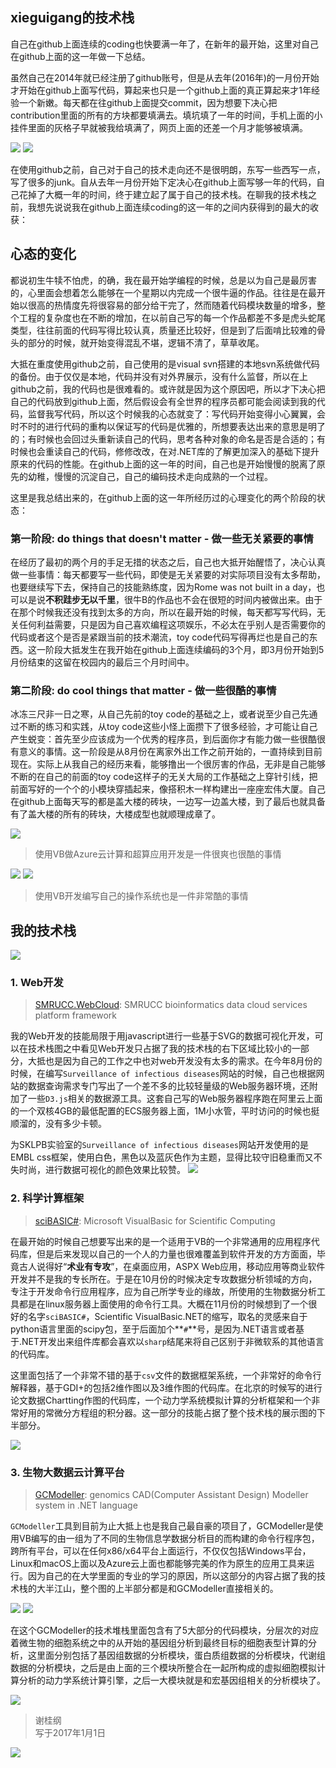 ## xieguigang的技术栈

自己在github上面连续的coding也快要满一年了，在新年的最开始，这里对自己在github上面的这一年做一下总结。

虽然自己在2014年就已经注册了github账号，但是从去年(2016年)的一月份开始才开始在github上面写代码，算起来也只是一个github上面的真正算起来才1年经验一个新嫩。每天都在往github上面提交commit，因为想要下决心把contribution里面的所有的方块都要填满去。填坑填了一年的时间，手机上面的小挂件里面的灰格子早就被我给填满了，网页上面的还差一个月才能够被填满。

![](./images/phone.png)
![](./images/github-2017-1-1.png)

在使用github之前，自己对于自己的技术走向还不是很明朗，东写一些西写一点，写了很多的junk。自从去年一月份开始下定决心在github上面写够一年的代码，自己花掉了大概一年的时间，终于建立起了属于自己的技术栈。在聊我的技术栈之前，我想先说说我在github上面连续coding的这一年的之间内获得到的最大的收获：

## 心态的变化
都说初生牛犊不怕虎，的确，我在最开始学编程的时候，总是以为自己是最厉害的，心里面会想着怎么能够在一个星期以内完成一个很牛逼的作品。往往是在最开始以很高的热情度先将很容易的部分给干完了，然而随着代码模块数量的增多，整个工程的复杂度也在不断的增加，在以前自己写的每一个作品都差不多是虎头蛇尾类型，往往前面的代码写得比较认真，质量还比较好，但是到了后面啃比较难的骨头的部分的时候，就开始变得混乱不堪，逻辑不清了，草草收尾。

大抵在重度使用github之前，自己使用的是visual svn搭建的本地svn系统做代码的备份。由于仅仅是本地，代码并没有对外界展示，没有什么监督，所以在上github之前，我的代码也是很难看的。或许就是因为这个原因吧，所以才下决心把自己的代码放到github上面，然后假设会有全世界的程序员都可能会阅读到我的代码，监督我写代码，所以这个时候我的心态就变了：写代码开始变得小心翼翼，会时不时的进行代码的重构以保证写的代码是优雅的，所想要表达出来的意思是明了的；有时候也会回过头重新读自己的代码，思考各种对象的命名是否是合适的；有时候也会重读自己的代码，修修改改，在对.NET库的了解更加深入的基础下提升原来的代码的性能。在github上面的这一年的时间，自己也是开始慢慢的脱离了原先的幼稚，慢慢的沉淀自己，自己的编码技术走向成熟的一个过程。

这里是我总结出来的，在github上面的这一年所经历过的心理变化的两个阶段的状态：

### 第一阶段: do things that doesn't matter - 做一些无关紧要的事情
在经历了最初的两个月的手足无措的状态之后，自己也大抵开始醒悟了，决心认真做一些事情：每天都要写一些代码，即使是无关紧要的对实际项目没有太多帮助，也要继续写下去，保持自己的技能熟练度，因为Rome was not built in a day，也可以是说**不积跬步无以千里**，很牛B的作品也不会在很短的时间内被做出来。由于在那个时候我还没有找到太多的方向，所以在最开始的时候，每天都写写代码，无关任何利益需要，只是因为自己喜欢编程这项娱乐，不必太在乎别人是否需要你的代码或者这个是否是紧跟当前的技术潮流，toy code代码写得再烂也是自己的东西。这一阶段大抵发生在我开始在github上面连续编码的3个月，即3月份开始到5月份结束的这留在校园内的最后三个月时间中。

### 第二阶段: do cool things that matter - 做一些很酷的事情
冰冻三尺非一日之寒，从自己先前的toy code的基础之上，或者说至少自己先通过不断的练习和实践，从toy code这些小怪上面攒下了很多经验，才可能让自己产生蜕变：首先至少应该成为一个优秀的程序员，到后面你才有能力做一些很酷很有意义的事情。这一阶段是从8月份在离家外出工作之前开始的，一直持续到目前现在。实际上从我自己的经历来看，能够撸出一个很厉害的作品，无非是自己能够不断的在自己的前面的toy code这样子的无关大局的工作基础之上穿针引线，把前面写好的一个个的小模块穿插起来，像搭积木一样构建出一座座宏伟大厦。自己在github上面每天写的都是盖大楼的砖块，一边写一边盖大楼，到了最后也就具备有了盖大楼的所有的砖块，大楼成型也就顺理成章了。

![](./images/VB_azure.png)
> 使用VB做Azure云计算和超算应用开发是一件很爽也很酷的事情

![](./images/VB_os2.png)
![](./images/VB_os.png)
> 使用VB开发编写自己的操作系统也是一件非常酷的事情

## 我的技术栈

![](./xieguigang-my_tech_stack.png)

### 1. Web开发
> [SMRUCC.WebCloud](https://github.com/SMRUCC/SMRUCC.WebCloud): SMRUCC bioinformatics data cloud services platform framework

我的Web开发的技能局限于用javascript进行一些基于SVG的数据可视化开发，可以在技术栈图之中看见Web开发只占据了我的技术栈的右下区域比较小的一部分，大抵也是因为自己的工作之中也对web开发没有太多的需求。在今年8月份的时候，在编写``Surveillance of infectious diseases``网站的时候，自己也根据网站的数据查询需求专门写出了一个差不多的比较轻量级的Web服务器环境，还附加了一些``D3.js``相关的数据源工具。这套自己写的Web服务器程序跑在阿里云上面的一个双核4GB的最低配置的ECS服务器上面，1M小水管，平时访问的时候也挺顺溜的，没有多少卡顿。

为SKLPB实验室的``Surveillance of infectious diseases``网站开发使用的是EMBL css框架，使用白色，黑色以及蓝灰色作为主题，显得比较守旧稳重而又不失时尚，进行数据可视化的颜色效果比较赞。
![](./images/D3.png)

### 2. 科学计算框架
> [sciBASIC#](https://github.com/xieguigang/sciBASIC): Microsoft VisualBasic for Scientific Computing

在最开始的时候自己想要写出来的是一个适用于VB的一个非常通用的应用程序代码库，但是后来发现以自己的一个人的力量也很难覆盖到软件开发的方方面面，毕竟古人说得好“**术业有专攻**”，在桌面应用，ASPX Web应用，移动应用等商业软件开发并不是我的专长所在。于是在10月份的时候决定专攻数据分析领域的方向，专注于开发命令行应用程序，应为自己所学专业的缘故，所使用的生物数据分析工具都是在linux服务器上面使用的命令行工具。大概在11月份的时候想到了一个很好的名字``sciBASIC#``，Scientific VisualBasic.NET的缩写，取名的灵感来自于python语言里面的scipy包，至于后面加个**``#``**号，是因为.NET语言或者基于.NET开发出来组件库都会喜欢以``sharp``结尾来将自己区别于非微软系的其他语言的代码库。

这里面包括了一个非常不错的基于``csv``文件的数据框架系统，一个非常好的命令行解释器，基于GDI+的包括2维作图以及3维作图的代码库。在北京的时候写的进行论文数据Chartting作图的代码库，一个动力学系统模拟计算的分析框架和一个非常好用的常微分方程组的积分器。这一部分的技能占据了整个技术栈的展示图的下半部分。

![](./images/3d-heatmap.png)

### 3. 生物大数据云计算平台
> [GCModeller](http://gcmodeller.org): genomics CAD(Computer Assistant Design) Modeller system in .NET language

``GCModeller``工具到目前为止大抵上也是我自己最自豪的项目了，GCModeller是使用VB编写的由一组为了不同的生物信息学数据分析目的而构建的命令行程序包，跨所有平台，可以在任何x86/x64平台上面运行，不仅仅包括Windows平台，Linux和macOS上面以及Azure云上面也都能够完美的作为原生的应用工具来运行。因为自己的在大学里面的专业的学习的原因，所以这部分的内容占据了我的技术栈的大半江山，整个图的上半部分都是和GCModeller直接相关的。

![](./images/GCModeller_console2.png)
![](./images/GCModeller_console1.png)

在这个GCModeller的技术堆栈里面包含有了5大部分的代码模块，分层次的对应着微生物的细胞系统之中的从开始的基因组分析到最终目标的细胞表型计算的分析，这里面分别包括了基因组数据的分析模块，蛋白质组数据的分析模块，代谢组数据的分析模块，之后是由上面的三个模块所整合在一起所构成的虚拟细胞模拟计算分析的动力学系统计算引擎，之后一大模块就是和宏基因组相关的分析模块了。

![](./images/GCModeller.png)

> 谢桂纲<br/>
> 写于2017年1月1日

![](./images/stack.xieguigang.me.png)